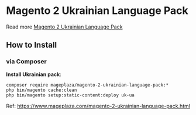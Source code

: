 # Magento 2 Ukrainian Language Pack

Read more [Magento 2 Ukrainian Language Pack](https://www.mageplaza.com/magento-2-ukrainian-language-pack.html)

## How to Install


### via Composer

**Install Ukrainian pack**:

```
composer require mageplaza/magento-2-ukrainian-language-pack:*
php bin/magento cache:clean
php bin/magento setup:static-content:deploy uk-ua

```


Ref: https://www.mageplaza.com/magento-2-ukrainian-language-pack.html
